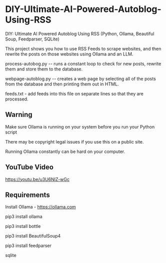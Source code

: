 # DIY-Ultimate-AI-Powered-Autoblog-Using-RSS
DIY: Ultimate AI Powered Autoblog Using RSS (Python, Ollama, Beautiful Soup, Feedparser, SQLite)

This project shows you how to use RSS Feeds to scrape websites, and then rewrite the posts on those websites using Ollama and an LLM.

process-autobog.py -- runs a constant loop to check for new posts, rewrite them and store them to the database.

webpage-autoblog.py -- creates a web page by selecting all of the posts from the database and then printing them out in HTML.

feeds.txt - add feeds into this file on separate lines so that they are processed.


## Warning
Make sure Ollama is running on your system before you run your Python script

There may be copyright legal issues if you use this on a public site.

Running Ollama constantly can be hard on your computer.


## YouTube Video

https://youtu.be/u3U6NIZ-wGc


## Requirements
Install Ollama - https://ollama.com

pip3 install ollama

pip3 install bottle

pip3 install BeautifulSoup4

pip3 install feedparser

sqlite

